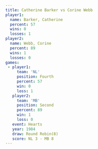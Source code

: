 ```yaml
---
title: Catherine Barker vs Corine Webb
player1:                 
  name: Barker, Catherine
  percent: 57            
  wins: 0                
  losses: 1              
player2:                 
  name: Webb, Corine     
  percent: 89            
  wins: 1                
  losses: 0              
games:
 - player1:          
     team: 'NL'      
     position: Fourth
     percent: 57     
     win: 0          
     loss: 1         
   player2:          
     team: 'MB'      
     position: Second
     percent: 89     
     win: 1          
     loss: 0         
   event: Hearts       
   year: 1984          
   draw: Round Robin(8)
   score: NL 3 - MB 8  
---
```

